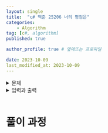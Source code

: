 ```yaml
---
layout: single
title:  "c# 백준 25206 너의 평점은"
categories: 
    - Algorithm
tag: [c#, algorithm]
published: true

author_profile: true # 옆에뜨는 프로파일

date: 2023-10-09
last_modified_at: 2023-10-09
---
```


<details>
<summary>문제</summary>
<div markdown="1"> 

인하대학교 컴퓨터공학과를 졸업하기 위해서는, 전공평점이 3.3 이상이거나 졸업고사를 통과해야 한다. 그런데 아뿔싸, 치훈이는 깜빡하고 졸업고사를 응시하지 않았다는 사실을 깨달았다!

치훈이의 전공평점을 계산해주는 프로그램을 작성해보자.

전공평점은 전공과목별 (학점 × 과목평점)의 합을 학점의 총합으로 나눈 값이다.

인하대학교 컴퓨터공학과의 등급에 따른 과목평점은 다음 표와 같다.

![image](https://github.com/novicehog/comments/assets/131991619/510b5100-0f00-4ae5-8e02-987184f6598f)

P/F 과목의 경우 등급이 P또는 F로 표시되는데, 등급이 P인 과목은 계산에서 제외해야 한다.

과연 치훈이는 무사히 졸업할 수 있을까?

<br>

</div>
</details>

<details>
<summary>입력과 출력</summary>
<div markdown="1">   

**입력**

20줄에 걸쳐 치훈이가 수강한 전공과목의 과목명, 학점, 등급이 공백으로 구분되어 주어진다.

**출력**

치훈이의 전공평점을 출력한다.

정답과의 절대오차 또는 상대오차가 
`10^-4` 이하이면 정답으로 인정한다.

</div>
</details>

<br>


# 풀이 과정
